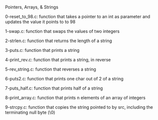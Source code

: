 
Pointers, Arrays, & Strings

0-reset_to_98.c: function that takes a pointer to an int as parameter and updates the value it points to to 98

1-swap.c: function that swaps the values of two integers

2-strlen.c: function that returns the length of a string

3-puts.c: function that prints a string

4-print_rev.c: function that prints a string, in reverse

5-rev_string.c: function that reverses a string

6-puts2.c: function that prints one char out of 2 of a string

7-puts_half.c: function that prints half of a string

8-print_array.c: function that prints n elements of an array of integers

9-strcpy.c: function that copies the string pointed to by src, including the terminating null byte (\0)
